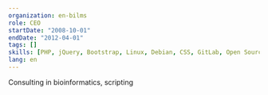 ```yaml
---
organization: en-bilms
role: CEO
startDate: "2008-10-01"
endDate: "2012-04-01"
tags: []
skills: [PHP, jQuery, Bootstrap, Linux, Debian, CSS, GitLab, Open Source, XML, UML]
lang: en
---
```


Consulting in bioinformatics, scripting
